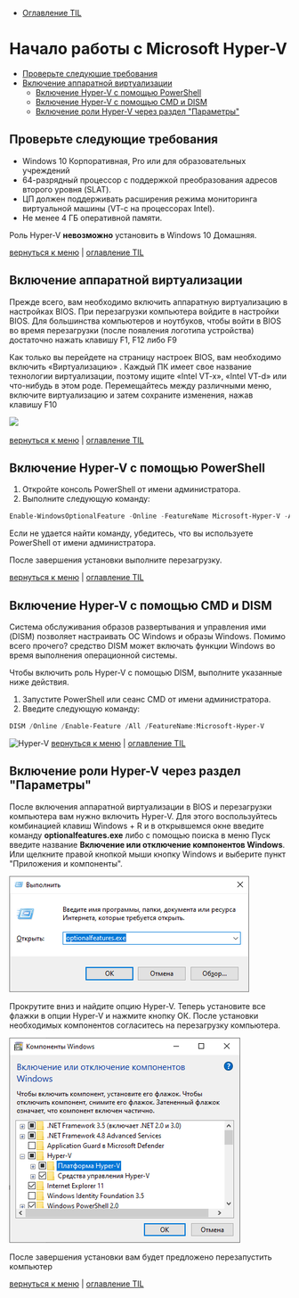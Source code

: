 - [Оглавление TIL](/README.md#start)

<a id="hyper-v"></a>
# Начало работы с Microsoft Hyper-V #
- [Проверьте следующие требования](#1)
- [Включение аппаратной виртуализации](#2)
  - [Включение Hyper-V с помощью PowerShell](#2-1)
  - [Включение Hyper-V с помощью CMD и DISM](#2-2)
  - [Включение роли Hyper-V через раздел "Параметры"](#2-3)

<a id="1"></a>
## Проверьте следующие требования ##
- Windows 10 Корпоративная, Pro или для образовательных учреждений
- 64-разрядный процессор с поддержкой преобразования адресов второго уровня (SLAT).
- ЦП должен поддерживать расширения режима мониторинга виртуальной машины (VT-c на процессорах Intel).
- Не менее 4 ГБ оперативной памяти.

Роль Hyper-V **невозможно** установить в Windows 10 Домашняя.

[вернуться к меню](#hyper-v) | [оглавление TIL](/README.md#start)

<a id="2"></a>
## Включение аппаратной виртуализации ##

Прежде всего, вам необходимо включить аппаратную виртуализацию в настройках BIOS. При перезагрузки компьютера войдите в настройки BIOS. Для большинства компьютеров и ноутбуков, чтобы войти в BIOS во время перезагрузки (после появления логотипа устройства) достаточно нажать клавишу F1, F12 либо F9

Как только вы перейдете на страницу настроек BIOS, вам необходимо включить «Виртуализацию» . Каждый ПК имеет свое название технологии виртуализации, поэтому ищите «Intel VT-x», «Intel VT-d» или что-нибудь в этом роде. Перемещайтесь между различными меню, включите виртуализацию и затем сохраните изменения, нажав клавишу F10

![](/img/hyper-v-bios.jfif)

[вернуться к меню](#hyper-v) | [оглавление TIL](/README.md#start)

<a id="2-1"></a>
## Включение Hyper-V с помощью PowerShell ##

1. Откройте консоль PowerShell от имени администратора.
2. Выполните следующую команду:

```powershell
Enable-WindowsOptionalFeature -Online -FeatureName Microsoft-Hyper-V -All
```
Если не удается найти команду, убедитесь, что вы используете PowerShell от имени администратора.

После завершения установки выполните перезагрузку.

[вернуться к меню](#hyper-v) | [оглавление TIL](/README.md#start)

<a id="2-2"></a>
## Включение Hyper-V с помощью CMD и DISM ##

Система обслуживания образов развертывания и управления ими (DISM) позволяет настраивать ОС Windows и образы Windows. Помимо всего прочего? средство DISM может включать функции Windows во время выполнения операционной системы.

Чтобы включить роль Hyper-V с помощью DISM, выполните указанные ниже действия.

1. Запустите PowerShell или сеанс CMD от имени администратора.
2. Введите следующую команду: 

```powershell
DISM /Online /Enable-Feature /All /FeatureName:Microsoft-Hyper-V
```

![Hyper-V](/img/hyper-v-powershell.png)
[вернуться к меню](#hyper-v) | [оглавление TIL](/README.md#start)

<a id="2-3"></a>
## Включение роли Hyper-V через раздел "Параметры" ##

После включения аппаратной виртуализации в BIOS и перезагрузки компьютера вам нужно включить Hyper-V. Для этого воспользуйтесь комбинацией клавиш Windows + R и в открывшемся окне введите команду **optionalfeatures.exe** либо с помощью поиска в меню Пуск введите название **Включение или отключение компонентов Windows**. Или щелкните правой кнопкой мыши кнопку Windows и выберите пункт "Приложения и компоненты".

![Hyper-V](/img/Hyper-V/hyper-v-optionalfeatures-01.png)

Прокрутите вниз и найдите опцию Hyper-V. Теперь установите все флажки в опции Hyper-V и нажмите кнопку ОК. После установки необходимых компонентов согласитесь на перезагрузку компьютера.

![Hyper-V](/img/Hyper-V/hyper-v-optionalfeatures-02.png)

После завершения установки вам будет предложено перезапустить компьютер

[вернуться к меню](#hyper-v) | [оглавление TIL](/README.md#start)

